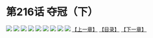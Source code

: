 # 第216话 夺冠（下）
![](https://mhpic.xiaomingtaiji.net/comic/D/斗破苍穹拆分版/216话/1.jpg-zymk.middle.webp)
![](https://mhpic.xiaomingtaiji.net/comic/D/斗破苍穹拆分版/216话/2.jpg-zymk.middle.webp)
![](https://mhpic.xiaomingtaiji.net/comic/D/斗破苍穹拆分版/216话/3.jpg-zymk.middle.webp)
![](https://mhpic.xiaomingtaiji.net/comic/D/斗破苍穹拆分版/216话/4.jpg-zymk.middle.webp)
![](https://mhpic.xiaomingtaiji.net/comic/D/斗破苍穹拆分版/216话/5.jpg-zymk.middle.webp)
![](https://mhpic.xiaomingtaiji.net/comic/D/斗破苍穹拆分版/216话/6.jpg-zymk.middle.webp)
![](https://mhpic.xiaomingtaiji.net/comic/D/斗破苍穹拆分版/216话/7.jpg-zymk.middle.webp)
![](https://mhpic.xiaomingtaiji.net/comic/D/斗破苍穹拆分版/216话/8.jpg-zymk.middle.webp)
![](https://mhpic.xiaomingtaiji.net/comic/D/斗破苍穹拆分版/216话/9.jpg-zymk.middle.webp)
[【上一章】](./215.md)
[【目录】](./READMD.md)
[【下一章】](./217.md)
